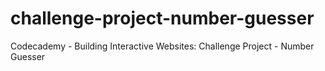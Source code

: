 # challenge-project-number-guesser
Codecademy - Building Interactive Websites: Challenge Project - Number Guesser
